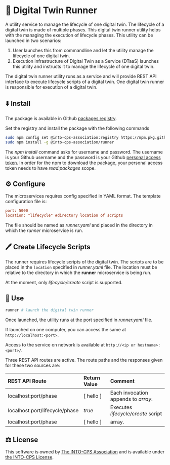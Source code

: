 # :runner: Digital Twin Runner

A utility service to manage the lifecycle of one digital twin.
The lifecycle of a digital twin is made of multiple phases.
This digital twin runner utility
helps with the managing the execution of lifecycle phases.
This utility can be
launched in two scenarios:

1. User launches this from commandline and let the utility
   manage the lifecycle of one digital twin.
2. Execution infrastructure of Digital Twin as a Service (DTaaS)
   launches this utility and instructs it to manage the lifecycle of
   one digital twin.

The digital twin runner utility runs as a service and will provide
REST API interface to execute lifecycle scripts of a digital twin.
One digital twin runner is responsible for execution of a digital twin.

## :arrow_down: Install

The package is available in Github
[packages registry](https://github.com/orgs/INTO-CPS-Association/packages).

Set the registry and install the package with the following commands

```bash
sudo npm config set @into-cps-association:registry https://npm.pkg.github.com
sudo npm install -g @into-cps-association/runner
```

The _npm install_ command asks for username and password. The username is
your Github username and the password is your Github
[personal access token](https://docs.github.com/en/authentication/keeping-your-account-and-data-secure/managing-your-personal-access-tokens).
In order for the npm to download the package, your personal access token
needs to have _read:packages_ scope.

## :gear: Configure

The microservices requires config specified in YAML format.
The template configuration file is:

```ini
port: 5000
location: "lifecycle" #directory location of scripts
```

The file should be named as _runner.yaml_ and placed in the directory
in which the _runner_ microservice is run.

## :pen: Create Lifecycle Scripts

The runner requires lifecycle scripts of the digital twin.
The scripts are to be placed in the `location` specified in
_runner.yaml_ file. The location must be relative to
the directory in which the **runner** microservice is being
run.

At the moment, only _lifecycle/create_ script is supported.

## :rocket: Use

```bash
runner # launch the digital twin runner
```

Once launched, the utility runs at the port specified in
_runner.yaml_ file.

If launched on one computer,
you can access the same at `http://localhost:<port>`.

Access to the service on network is available at `http://<ip or hostname>:<port>/`.

Three REST API routes are active. The route paths and the responses given
for these two sources are:

| REST API Route                 | Return Value | Comment |
| :----------------------------- | :----------- | :------ |
| localhost:port/phase | [ hello ] | Each invocation appends to _array_. |
| localhost:port/lifecycle/phase | _true_       | Executes _lifecycle/create_ script |
| localhost:port/phase | [ hello ] | array. |

## :balance_scale: License

This software is owned by
[The INTO-CPS Association](https://into-cps.org/)
and is available under [the INTO-CPS License](./LICENSE.md).

